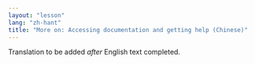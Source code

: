 ```yaml
---
layout: "lesson"
lang: "zh-hant"
title: "More on: Accessing documentation and getting help (Chinese)"
---
```

Translation to be added _after_ English text completed.
